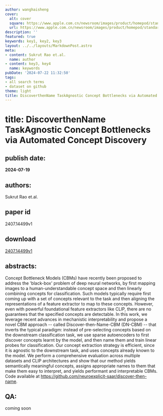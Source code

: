 ```yaml
---
author: wanghaisheng
cover:
  alt: cover
  square: https://www.apple.com.cn/newsroom/images/product/homepod/standard/Apple-HomePod-hero-230118_big.jpg.large_2x.jpg
  url: https://www.apple.com.cn/newsroom/images/product/homepod/standard/Apple-HomePod-hero-230118_big.jpg.large_2x.jpg
description: ''
featured: true
keywords: key1, key2, key3
layout: ../../layouts/MarkdownPost.astro
meta:
- content: Sukrut Rao et.al.
  name: author
- content: key3, key4
  name: keywords
pubDate: '2024-07-22 11:32:50'
tags:
- all search terms
- dataset on github
theme: light
title: DiscoverthenName TaskAgnostic Concept Bottlenecks via Automated Concept Discovery
---
```


# title: DiscoverthenName TaskAgnostic Concept Bottlenecks via Automated Concept Discovery 
## publish date: 
**2024-07-19** 
## authors: 
  Sukrut Rao et.al. 
## paper id
2407.14499v1
## download
[2407.14499v1](http://arxiv.org/abs/2407.14499v1)
## abstracts:
Concept Bottleneck Models (CBMs) have recently been proposed to address the 'black-box' problem of deep neural networks, by first mapping images to a human-understandable concept space and then linearly combining concepts for classification. Such models typically require first coming up with a set of concepts relevant to the task and then aligning the representations of a feature extractor to map to these concepts. However, even with powerful foundational feature extractors like CLIP, there are no guarantees that the specified concepts are detectable. In this work, we leverage recent advances in mechanistic interpretability and propose a novel CBM approach -- called Discover-then-Name-CBM (DN-CBM) -- that inverts the typical paradigm: instead of pre-selecting concepts based on the downstream classification task, we use sparse autoencoders to first discover concepts learnt by the model, and then name them and train linear probes for classification. Our concept extraction strategy is efficient, since it is agnostic to the downstream task, and uses concepts already known to the model. We perform a comprehensive evaluation across multiple datasets and CLIP architectures and show that our method yields semantically meaningful concepts, assigns appropriate names to them that make them easy to interpret, and yields performant and interpretable CBMs. Code available at https://github.com/neuroexplicit-saar/discover-then-name.
## QA:
coming soon
